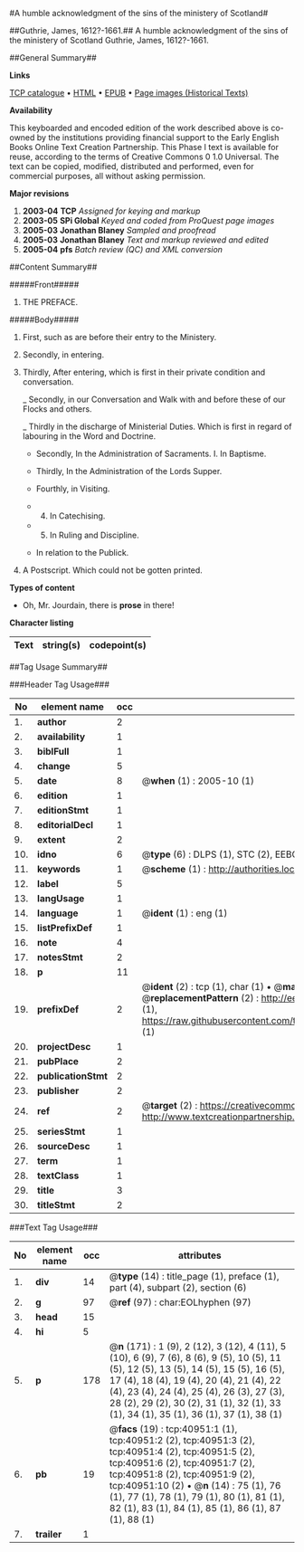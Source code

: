 #A humble acknowledgment of the sins of the ministery of Scotland#

##Guthrie, James, 1612?-1661.##
A humble acknowledgment of the sins of the ministery of Scotland
Guthrie, James, 1612?-1661.

##General Summary##

**Links**

[TCP catalogue](http://www.ota.ox.ac.uk/tcp/)  • 
[HTML](http://tei.it.ox.ac.uk/tcp/Texts-HTML/free/A42/A42356.html)  • 
[EPUB](http://tei.it.ox.ac.uk/tcp/Texts-EPUB/free/A42/A42356.epub) • 
[Page images (Historical Texts)](https://data.historicaltexts.jisc.ac.uk/view?pubId=eebo-08153347e&pageId=eebo-08153347e-40951-1)

**Availability**

This keyboarded and encoded edition of the
	       work described above is co-owned by the institutions
	       providing financial support to the Early English Books
	       Online Text Creation Partnership. This Phase I text is
	       available for reuse, according to the terms of Creative
	       Commons 0 1.0 Universal. The text can be copied,
	       modified, distributed and performed, even for
	       commercial purposes, all without asking permission.

**Major revisions**

1. __2003-04__ __TCP__ *Assigned for keying and markup*
1. __2003-05__ __SPi Global__ *Keyed and coded from ProQuest page images*
1. __2005-03__ __Jonathan Blaney__ *Sampled and proofread*
1. __2005-03__ __Jonathan Blaney__ *Text and markup reviewed and edited*
1. __2005-04__ __pfs__ *Batch review (QC) and XML conversion*

##Content Summary##

#####Front#####

1. THE PREFACE.

#####Body#####

1. First, such as are before their entry to the Ministery.

1. Secondly, in entering.

1. Thirdly, After entering, which is first in their private condition and conversation.

    _ Secondly, in our Conversation and Walk with and before these of our Flocks and others.

    _ Thirdly in the discharge of Ministerial Duties. Which is first in regard of labouring in the Word and Doctrine.

      * Secondly, In the Administration of Sacraments. I. In Baptisme.

      * Thirdly, In the Administration of the Lords Supper.

      * Fourthly, in Visiting.

      * 4. In Catechising.

      * 5. In Ruling and Discipline.

      * In relation to the Publick.

1. A Postscript. Which could not be gotten printed.

**Types of content**

  * Oh, Mr. Jourdain, there is **prose** in there!

**Character listing**


|Text|string(s)|codepoint(s)|
|---|---|---|

##Tag Usage Summary##

###Header Tag Usage###

|No|element name|occ|attributes|
|---|---|---|---|
|1.|__author__|2||
|2.|__availability__|1||
|3.|__biblFull__|1||
|4.|__change__|5||
|5.|__date__|8| @__when__ (1) : 2005-10 (1)|
|6.|__edition__|1||
|7.|__editionStmt__|1||
|8.|__editorialDecl__|1||
|9.|__extent__|2||
|10.|__idno__|6| @__type__ (6) : DLPS (1), STC (2), EEBO-CITATION (1), OCLC (1), VID (1)|
|11.|__keywords__|1| @__scheme__ (1) : http://authorities.loc.gov/ (1)|
|12.|__label__|5||
|13.|__langUsage__|1||
|14.|__language__|1| @__ident__ (1) : eng (1)|
|15.|__listPrefixDef__|1||
|16.|__note__|4||
|17.|__notesStmt__|2||
|18.|__p__|11||
|19.|__prefixDef__|2| @__ident__ (2) : tcp (1), char (1)  •  @__matchPattern__ (2) : ([0-9\-]+):([0-9IVX]+) (1), (.+) (1)  •  @__replacementPattern__ (2) : http://eebo.chadwyck.com/downloadtiff?vid=$1&page=$2 (1), https://raw.githubusercontent.com/textcreationpartnership/Texts/master/tcpchars.xml#$1 (1)|
|20.|__projectDesc__|1||
|21.|__pubPlace__|2||
|22.|__publicationStmt__|2||
|23.|__publisher__|2||
|24.|__ref__|2| @__target__ (2) : https://creativecommons.org/publicdomain/zero/1.0/ (1), http://www.textcreationpartnership.org/docs/. (1)|
|25.|__seriesStmt__|1||
|26.|__sourceDesc__|1||
|27.|__term__|1||
|28.|__textClass__|1||
|29.|__title__|3||
|30.|__titleStmt__|2||


###Text Tag Usage###

|No|element name|occ|attributes|
|---|---|---|---|
|1.|__div__|14| @__type__ (14) : title_page (1), preface (1), part (4), subpart (2), section (6)|
|2.|__g__|97| @__ref__ (97) : char:EOLhyphen (97)|
|3.|__head__|15||
|4.|__hi__|5||
|5.|__p__|178| @__n__ (171) : 1 (9), 2 (12), 3 (12), 4 (11), 5 (10), 6 (9), 7 (6), 8 (6), 9 (5), 10 (5), 11 (5), 12 (5), 13 (5), 14 (5), 15 (5), 16 (5), 17 (4), 18 (4), 19 (4), 20 (4), 21 (4), 22 (4), 23 (4), 24 (4), 25 (4), 26 (3), 27 (3), 28 (2), 29 (2), 30 (2), 31 (1), 32 (1), 33 (1), 34 (1), 35 (1), 36 (1), 37 (1), 38 (1)|
|6.|__pb__|19| @__facs__ (19) : tcp:40951:1 (1), tcp:40951:2 (2), tcp:40951:3 (2), tcp:40951:4 (2), tcp:40951:5 (2), tcp:40951:6 (2), tcp:40951:7 (2), tcp:40951:8 (2), tcp:40951:9 (2), tcp:40951:10 (2)  •  @__n__ (14) : 75 (1), 76 (1), 77 (1), 78 (1), 79 (1), 80 (1), 81 (1), 82 (1), 83 (1), 84 (1), 85 (1), 86 (1), 87 (1), 88 (1)|
|7.|__trailer__|1||
